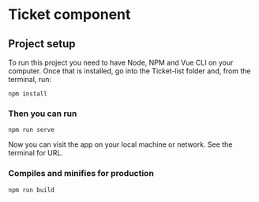 # Ticket component

## Project setup
To run this project you need to have Node, NPM and Vue CLI on your computer. 
Once that is installed, go into the Ticket-list folder and, from the terminal, run:
```
npm install
```

### Then you can run
```
npm run serve
```

Now you can visit the app on your local machine or network. See the terminal for URL.

### Compiles and minifies for production
```
npm run build
```